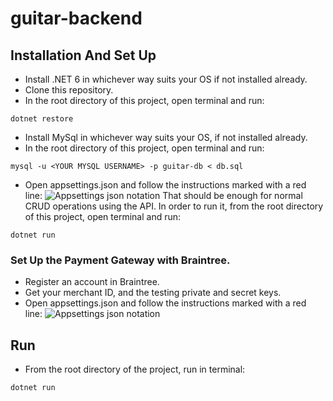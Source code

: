 # guitar-backend
## Installation And Set Up
- Install .NET 6 in whichever way suits your OS if not installed already.
- Clone this repository.
- In the root directory of this project, open terminal and run:
```
dotnet restore
```
- Install MySql in whichever way suits your OS, if not installed already.
- In the root directory of this project, open terminal and run:
```
mysql -u <YOUR MYSQL USERNAME> -p guitar-db < db.sql
```
- Open appsettings.json and follow the instructions marked with a red line:
![Appsettings json notation](https://user-images.githubusercontent.com/73689715/185806539-97ab67e7-e009-4749-8257-17701ef41b58.png)
That should be enough for normal CRUD operations using the API. 
In order to run it, from the root directory of this project, open terminal and run:
```
dotnet run
```
### Set Up the Payment Gateway with Braintree.
- Register an account in Braintree.
- Get your merchant ID, and the testing private and secret keys.
- Open appsettings.json and follow the instructions marked with a red line:
![Appsettings json notation](https://user-images.githubusercontent.com/73689715/185806472-50f0cb62-7322-4fb6-a67b-9fd1ef09b82e.png)
## Run
- From the root directory of the project, run in terminal: 
```
dotnet run
```
